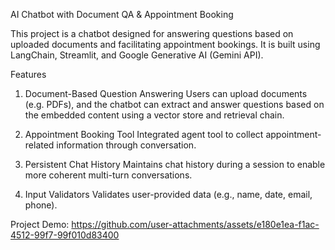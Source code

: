 AI Chatbot with Document QA & Appointment Booking

This project is a chatbot designed for answering questions based on uploaded documents and facilitating appointment bookings. It is built using LangChain, Streamlit, and Google Generative AI (Gemini API).

Features
1. Document-Based Question Answering
Users can upload documents (e.g. PDFs), and the chatbot can extract and answer questions based on the embedded content using a vector store and retrieval chain.

2. Appointment Booking Tool
Integrated agent tool to collect appointment-related information through conversation.

3. Persistent Chat History
Maintains chat history during a session to enable more coherent multi-turn conversations.

4. Input Validators
Validates user-provided data (e.g., name, date, email, phone).

Project Demo:
https://github.com/user-attachments/assets/e180e1ea-f1ac-4512-99f7-99f010d83400
